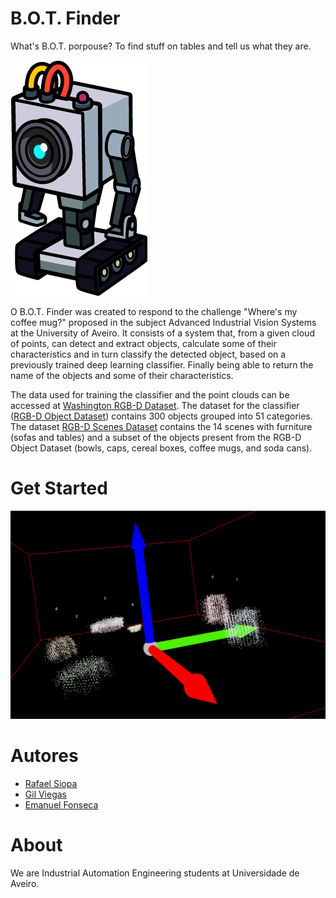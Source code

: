 
# B.O.T. Finder
What's B.O.T. porpouse? To find stuff on tables and tell us what they are.

![Image](docs/butterbot.png)

O B.O.T. Finder was created to respond to the challenge "Where's my coffee mug?" proposed in the subject Advanced Industrial Vision Systems at the University of Aveiro.
It consists of a system that, from a given cloud of points, can detect and extract objects, calculate some of their characteristics and in turn classify the detected object, based on a previously trained deep learning classifier. Finally being able to return the name of the objects and some of their characteristics.

The data used for training the classifier and the point clouds can be accessed at [Washington RGB-D Dataset](http://rgbd-dataset.cs.washington.edu/dataset/).
The dataset for the classifier ([RGB-D Object Dataset](http://rgbd-dataset.cs.washington.edu/dataset/)) contains 300 objects grouped into 51 categories.
The dataset [RGB-D Scenes Dataset](http://rgbd-dataset.cs.washington.edu/dataset/rgbd-scenes-v2/) contains the 14 scenes with furniture (sofas and tables) and a subset of the objects present from the RGB-D Object Dataset (bowls, caps, cereal boxes, coffee mugs, and soda cans).

# Get Started

![Image](docs/preview1.png)


# Autores
- [Rafael Siopa](https://github.com/RSiopa)
- [Gil Viegas](https://github.com/gilviegas)
- [Emanuel Fonseca](https://github.com/emanuelfonseca99)

# About
We are Industrial Automation Engineering students at Universidade de Aveiro.

